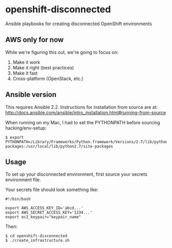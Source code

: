 # openshift-disconnected
Ansible playbooks for creating disconnected OpenShift environments

## AWS only for now
While we're figuring this out, we're going to focus on:

1. Make it work
2. Make it right (best practices)
3. Make it fast
4. Cross-platform (OpenStack, etc.)

## Ansible version
This requires Ansible 2.2. Instructions for installation from source are at: http://docs.ansible.com/ansible/intro_installation.html#running-from-source

When running on my Mac, I had to set the PYTHONPATH before sourcing hacking/env-setup:

```
$ export PYTHONPATH=/Library/Frameworks/Python.framework/Versions/2.7/lib/python2.7/site-packages:/usr/local/lib/python2.7/site-packages
```

## Usage
To set up your disconnected environment, first source your secrets environment file.

Your secrets file should look something like:

```
#!/bin/bash

export AWS_ACCESS_KEY_ID='abcd...'
export AWS_SECRET_ACCESS_KEY='1234...'
export ec2_keypair="keypair_name"
```

Then:

```
$ cd openshift-disconnected
$ ./create_infrastructure.sh
```
